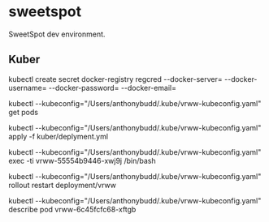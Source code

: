 # sweetspot
SweetSpot dev environment.




## Kuber 

kubectl create secret docker-registry regcred --docker-server=<your-registry-server> --docker-username=<your-name> --docker-password=<your-pword> --docker-email=<your-email>

kubectl --kubeconfig="/Users/anthonybudd/.kube/vrww-kubeconfig.yaml" get pods

kubectl --kubeconfig="/Users/anthonybudd/.kube/vrww-kubeconfig.yaml" apply -f kuber/deplyment.yml

kubectl --kubeconfig="/Users/anthonybudd/.kube/vrww-kubeconfig.yaml" exec -ti vrww-55554b9446-xwj9j /bin/bash

kubectl --kubeconfig="/Users/anthonybudd/.kube/vrww-kubeconfig.yaml" rollout restart deployment/vrww

kubectl --kubeconfig="/Users/anthonybudd/.kube/vrww-kubeconfig.yaml" describe pod vrww-6c45fcfc68-xftgb
